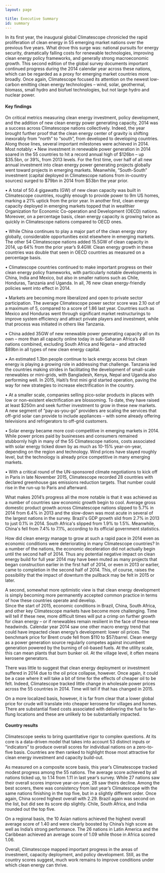 ```yaml
---
layout: page

title: Executive Summary
id: summary
---
```

In its first year, the inaugural global Climatescope chronicled the rapid proliferation of clean energy in 55 emerging market nations over the previous five years.  What drove this surge was: national pursuits for energy security, dramatically falling costs for renewable technologies, improving clean energy policy frameworks, and generally strong macroeconomic growth.
This second edition of the global survey documents important continued progress during the 2014 calendar year across these nations, which can be regarded as a proxy for emerging market countries more broadly. Once again, Climatescope focused its attention on the newest low-carbon emitting clean energy technologies – wind, solar, geothermal, biomass, small hydro and biofuel technologies, but not large hydro and nuclear power. 

#### Key findings

On critical metrics measuring clean energy investment, policy development, and the addition of new clean energy power generating capacity, 2014 was a success across Climatescope nations collectively.  Indeed, the year brought further proof that the clean energy center of gravity is shifting inexorably from “north” to “south”, from developed to developing countries. Along those lines, several important milestones were achieved in 2014.  Most notably:
•	New investment in renewable power generation in 2014 soared in the 55 countries to hit a record annual high of $126bn – up $35.5bn, or 39%, from 2013 levels. For the first time, over half of all new annual investment into clean energy power generating projects globally went toward projects in emerging markets. Meanwhile, “South-South” investment (capital deployed in Climatescope nations from in-country sources) surged to $79bn in 2014 from $53bn the year prior. 

•	A total of 50.4 gigawatts (GW) of new clean capacity was built in Climatescope countries, roughly enough to provide power to 9m US homes, marking a 21% uptick from the prior year. In another first, clean energy capacity deployed in emerging markets topped that in wealthier Organization for Economic Co-operation and Development (OECD) nations.  Moreover, on a percentage basis, clean energy capacity is growing twice as quickly in Climatescope nations compared to OECD ones.

•	While China continues to play a major part of the clean energy story globally, considerable opportunities exist elsewhere in emerging markets. The other 54 Climatescope nations added 15.5GW of clean capacity in 2014, up 64% from the prior year’s 9.4GW. Clean energy growth in these countries was double that seen in OECD countries as measured on a percentage basis.

•	Climatescope countries continued to make important progress on their clean energy policy frameworks, with particularly notable developments in China, India and Mexico, but also in smaller nations such as Chile, Honduras, Tanzania and Uganda.  In all, 76 new clean energy-friendly policies went into effect in 2014.  

•	Markets are becoming more liberalized and open to private sector participation. The average Climatescope power sector score was 2.10 out of a maximum of 5, compared to a score of 1.86 last year. Countries such as Mexico and Honduras went through significant market restructurings to improve system efficiency and attract private players and investment, while that process was initiated in others like Tanzania. 

•	China added 35GW of new renewable power generating capacity all on its own – more than all capacity online today in sub-Saharan Africa’s 49 nations combined, excluding South Africa and Nigeria  – and attracted $89bn in all types of new clean energy capital.

•	An estimated 1.3bn people continue to lack energy access but clean energy is playing a growing role in addressing that challenge. Tanzania led the countries making strides in facilitating the development of small-scale renewables or mini-grids, with Bangladesh, Kenya, Nepal and Uganda also performing well. In 2015, Haiti’s first mini grid started operation, paving the way for new strategies to increase electrification in the country. 

•	At a smaller scale, companies selling pico-solar products in places with low or non-existent electrification are blossoming. To date, they have raised at least $250m and seek further investment to grow in these new markets. A new segment of “pay-as-you-go” providers are scaling the services that off-grid solar can provide to include appliances – with some already offering televisions and refrigerators to off-grid customers.  

•	Solar energy became more cost-competitive in emerging markets in 2014.  While power prices paid by businesses and consumers remained stubbornly high in many of the 55 Climatescope nations, costs associated with solar energy ticked down by as much as 10-15% year-on-year, depending on the region and technology.  Wind prices have stayed roughly level, but the technology is already price competitive in many emerging markets.

•	With a critical round of the UN-sponsored climate negotiations to kick off in Paris in late November 2015, Climatescope recorded 28 countries with declared greenhouse gas emissions reduction targets. That number could rise in the run-up to Paris and afterward. 

What makes 2014’s progress all the more notable is that it was achieved as a number of countries saw economic growth begin to cool.  Average gross domestic product growth across Climatescope nations slipped to 5.7% in 2014 from 6.4% in 2013 and the slow-down was most acute in several of the largest nations in the survey. Brazil's GDP growth slid from 2.7% in 2013 to just 0.1% in 2014. South Africa's slipped from 1.9% to 1.5%.  Meanwhile, China's fell from 7.4% to 7.1%, according to its official government statistics.

How did clean energy manage to grow at such a rapid pace in 2014 even as economic conditions were deteriorating in many Climatescope countries? In a number of the nations, the economic deceleration did not actually begin until the second half of 2014. Thus any potential negative impact on clean energy build for full year 2014 may have been muted as many projects that began construction earlier in the first half of 2014, or even in 2013 or earlier, came to completion in the second half of 2014.  This, of course, raises the possibility that the impact of downturn the pullback may be felt in 2015 or later.

A second, somewhat more optimistic view is that clean energy development is simply becoming more permanently accepted common practice in terms of how these countries operate and develop.  
Since the start of 2015, economic conditions in Brazil, China, South Africa, and other key Climatescope markets have become more challenging. Time will tell if these new, more difficult times will put a crimp on further growth for clean energy – or if renewables remain resilient in the face of these new headwinds. 
Calendar year 2014 saw one other macro energy trend that could have impacted clean energy’s development: lower oil prices.  The benchmark price for Brent crude fell from $110 to $57/barrel.  Clean energy as a power generation source regularly competes against incumbent generation powered by the burning of oil-based fuels.  At the utility scale, this can mean plants that burn bunker oil.  At the village level, it often means kerosene generators. 

There was little to suggest that clean energy deployment or investment suffered in 2014 due to the oil price collapse, however.  Once again, it could be a case where it will take a bit of time for the effects of cheaper oil to be felt.  Indeed, Climatescope tracked little change in wholesale power prices across the 55 countries in 2014.  Time will tell if that has changed in 2015.

On a more localized basis, however, it is far from clear that a lower global price for crude will translate into cheaper kerosene for villages and homes. There are substantial fixed costs associated with delivering the fuel to far-flung locations and these are unlikely to be substantially impacted.

#### Country results

Climatescope seeks to bring quantitative rigor to complex questions. At its core is a data-driven model that takes into account 53 distinct inputs or “indicators” to produce overall scores for individual nations on a zero-to-five basis. Countries are then ranked to highlight those most attractive for clean energy investment and capacity build-out. 

As measured on a composite score basis, this year’s Climatescope tracked modest progress among the 55 nations. The average score achieved by all nations ticked up, to 1.14 from 1.11 in last year’s survey. While 27 nations saw their overall scores improve year-on-year, 28 saw theirs decline. 
Among the best scorers, there was consistency from last year’s Climatescope with the same nations finishing in the top five, but in a slightly different order.  Once again, China scored highest overall with 2.29. Brazil again was second on the list, but did see its score dip slightly.  Chile, South Africa, and India rounded out the top five. 

On a regional basis, the 10 Asian nations achieved the highest overall average score of 1.40 and were clearly boosted by China’s high score as well as India’s strong performance.  The 26 nations in Latin America and the Caribbean achieved an average score of 1.09 while those in Africa scored 1.06. 

Overall, Climatescope mapped important progress in the areas of investment, capacity deployment, and policy development.  Still, as the country scores suggest, much work remains to improve conditions under which clean energy can thrive.
